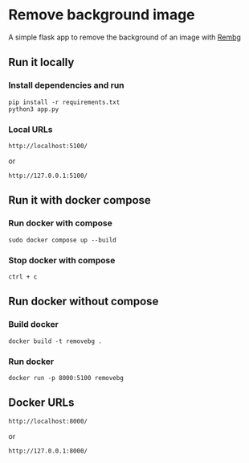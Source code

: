 # Remove background image

A simple flask app to remove the background of an image with [Rembg](https://github.com/danielgatis/rembg)

## Run it locally

### Install dependencies and run

```
pip install -r requirements.txt
python3 app.py
```

### Local URLs

```
http://localhost:5100/
```

or

```
http://127.0.0.1:5100/
```

## Run it with docker compose

### Run docker with compose

```
sudo docker compose up --build
```

### Stop docker with compose

```
ctrl + c
```

## Run docker without compose

### Build docker

```
docker build -t removebg .
```

### Run docker

```
docker run -p 8000:5100 removebg
```

## Docker URLs

```
http://localhost:8000/
```

or

```
http://127.0.0.1:8000/
```

